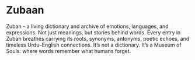 # Zubaan
Zuban - a living dictionary and archive of emotions, languages, and expressions. Not just meanings, but stories behind words. Every entry in Zuban breathes carrying its roots, synonyms, antonyms, poetic echoes, and timeless Urdu–English connections. It’s not a dictionary. It’s a Museum of Souls: where words remember what humans forget.
